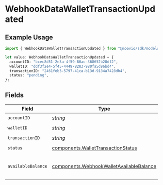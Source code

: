 # WebhookDataWalletTransactionUpdated

## Example Usage

```typescript
import { WebhookDataWalletTransactionUpdated } from "@moovio/sdk/models/components";

let value: WebhookDataWalletTransactionUpdated = {
  accountID: "bcec8d51-2e3a-4f59-80ac-368652b28df2",
  walletID: "ddf3f2e4-5f45-4449-8283-980fa5d96bd4",
  transactionID: "2461feb3-5797-41ca-b13d-9184a7428db4",
  status: "pending",
};
```

## Fields

| Field                                                                                                | Type                                                                                                 | Required                                                                                             | Description                                                                                          |
| ---------------------------------------------------------------------------------------------------- | ---------------------------------------------------------------------------------------------------- | ---------------------------------------------------------------------------------------------------- | ---------------------------------------------------------------------------------------------------- |
| `accountID`                                                                                          | *string*                                                                                             | :heavy_check_mark:                                                                                   | N/A                                                                                                  |
| `walletID`                                                                                           | *string*                                                                                             | :heavy_check_mark:                                                                                   | N/A                                                                                                  |
| `transactionID`                                                                                      | *string*                                                                                             | :heavy_check_mark:                                                                                   | N/A                                                                                                  |
| `status`                                                                                             | [components.WalletTransactionStatus](../../models/components/wallettransactionstatus.md)             | :heavy_check_mark:                                                                                   | N/A                                                                                                  |
| `availableBalance`                                                                                   | [components.WebhookWalletAvailableBalance](../../models/components/webhookwalletavailablebalance.md) | :heavy_minus_sign:                                                                                   | The available balance of a wallet.                                                                   |